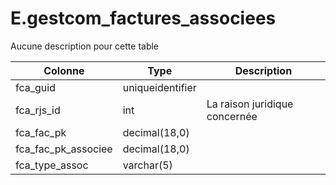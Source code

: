 # E.gestcom_factures_associees

Aucune description pour cette table

Colonne|Type|Description
---|---|---
fca_guid|uniqueidentifier|
fca_rjs_id|int|La raison juridique concernée 
fca_fac_pk|decimal(18,0)|
fca_fac_pk_associee|decimal(18,0)|
fca_type_assoc|varchar(5)|
